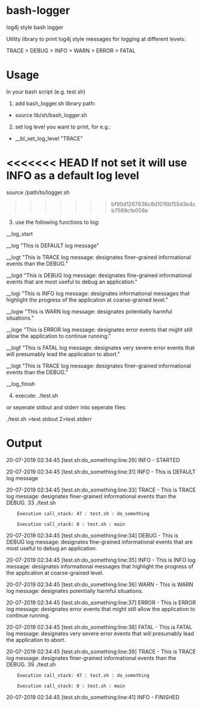 # bash-logger

log4j style bash logger

Utility library to print log4j style messages for logging at different levels:

TRACE > DEBUG > INFO > WARN > ERROR > FATAL


# Usage
In your bash script (e.g. test.sh) 

1) add bash_logger.sh library path: 

 - source lib/sh/bash_logger.sh

2) set log level you want to print, for e.g.:

- __bl_set_log_level "TRACE"

<<<<<<< HEAD
If not set it will use INFO as a default log level
=======
source /path/to/logger.sh
>>>>>>> bf90d1267636c8d1016b155d3e4cb7589cfe059a


3) use the following functions to log:
 

  __log_start

  __log "This is DEFAULT log message"

  __logt "This is TRACE log message: designates finer-grained informational events than the DEBUG."

  __logd "This is DEBUG log message: designates fine-grained informational events that are most useful to debug an application."

  __logi "This is INFO log message: designates informational messages that highlight the progress of the application at coarse-grained level."

  __logw "This is WARN log message: designates potentially harmful situations."

  __loge "This is ERROR log message: designates error events that might still allow the application to continue running."

  __logf "This is FATAL log message: designates very severe error events that will presumably lead the application to abort."

  __logt "This is TRACE log message: designates finer-grained informational events than the DEBUG."

  __log_finish



4) execute: ./test.sh 

or seperate stdout and stderr into seperate files:

./test.sh >test.stdout 2>test.stderr 

# Output

20-07-2019 02:34:45 [test.sh:do_something:line:29] INFO - STARTED

20-07-2019 02:34:45 [test.sh:do_something:line:31] INFO - This is DEFAULT log message

20-07-2019 02:34:45 [test.sh:do_something:line:33] TRACE - This is TRACE log message: designates finer-grained informational events than the DEBUG.
33 ./test.sh

        Execution call_stack: 47 : test.sh : do_something

        Execution call_stack: 0 : test.sh : main

20-07-2019 02:34:45 [test.sh:do_something:line:34] DEBUG - This is DEBUG log message: designates fine-grained informational events that are most useful to debug an application.

20-07-2019 02:34:45 [test.sh:do_something:line:35] INFO - This is INFO log message: designates informational messages that highlight the progress of the application at coarse-grained level.

20-07-2019 02:34:45 [test.sh:do_something:line:36] WARN - This is WARN log message: designates potentially harmful situations.

20-07-2019 02:34:45 [test.sh:do_something:line:37] ERROR - This is ERROR log message: designates error events that might still allow the application to continue running.

20-07-2019 02:34:45 [test.sh:do_something:line:38] FATAL - This is FATAL log message: designates very severe error events that will presumably lead the application to abort.

20-07-2019 02:34:45 [test.sh:do_something:line:39] TRACE - This is TRACE log message: designates finer-grained informational events than the DEBUG.
39 ./test.sh

        Execution call_stack: 47 : test.sh : do_something

        Execution call_stack: 0 : test.sh : main

20-07-2019 02:34:45 [test.sh:do_something:line:41] INFO - FINISHED

